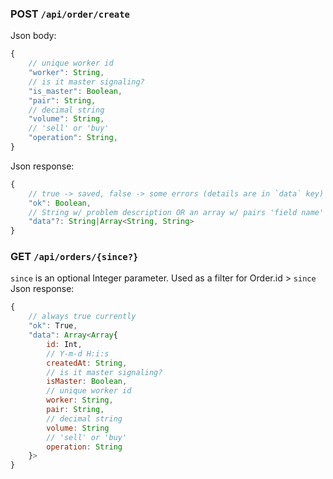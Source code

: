 ### POST `/api/order/create`
Json body:
```js
{
    // unique worker id
    "worker": String,
    // is it master signaling?
    "is_master": Boolean,
    "pair": String,
    // decimal string
    "volume": String,
    // 'sell' or 'buy'
    "operation": String,
}
```
Json response:
```js
{
    // true -> saved, false -> some errors (details are in `data` key)
    "ok": Boolean,
    // String w/ problem description OR an array w/ pairs 'field name' -> 'promlem description'
    "data"?: String|Array<String, String>
}
```

### GET `/api/orders/{since?}`
`since` is an optional Integer parameter. Used as a filter for Order.id > `since`
Json response:
```js
{
    // always true currently
    "ok": True,
    "data": Array<Array{
        id: Int,
        // Y-m-d H:i:s
        createdAt: String,
        // is it master signaling?
        isMaster: Boolean,
        // unique worker id
        worker: String,
        pair: String,
        // decimal string
        volume: String
        // 'sell' or 'buy'
        operation: String
    }>
}
```
